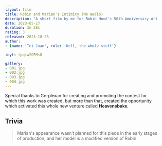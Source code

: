 ```yaml
---
layout: film
title: Robin and Marian's Intimity (No audio)
description: "A short film by me for Robin Hood's 50th Anniversary Art Contest. Marian receives her husband at home and they have some intimate moment at bed"
date: 2023-05-27
duration: 3m 28s
rating: 3
released: 2023-10-28
author:
- {name: 'Tei Juan', role: 'Well, the whole stuff'}

idyt: tpqiw2QPMs8

gallery:
- 001.jpg
- 002.jpg
- 003.jpg
- 004.jpg
---
```


Special thanks to Gerplexan for creating and promoting the contest for which this work was created, but more than that, created the opportunity which activated this whole new venture called **Heavensbake**.

## Trivia
> 
> Marian's appearance wasn't planned for this piece in the early stages of production, and her model is a modified version of Robin
